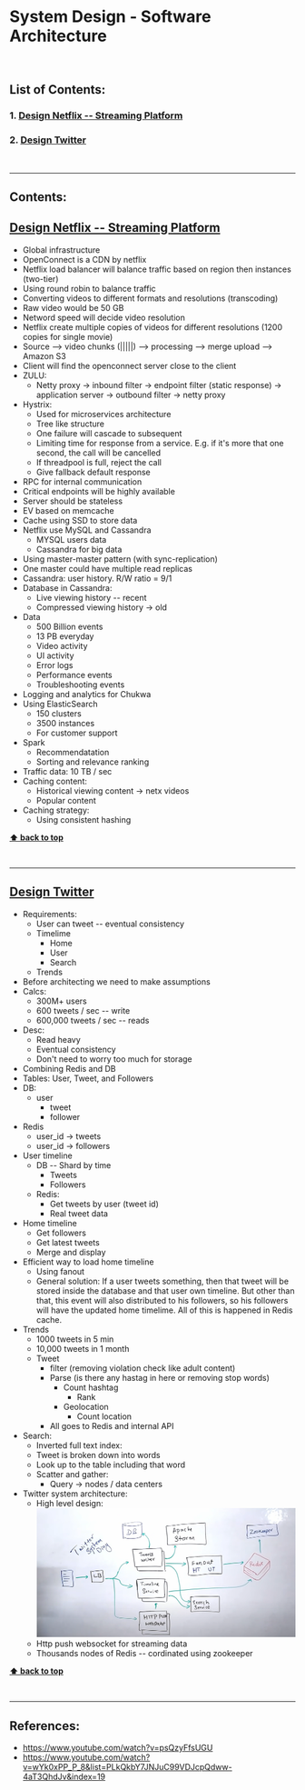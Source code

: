 # System Design - Software Architecture

</br>

## List of Contents:

### 1. [Design Netflix -- Streaming Platform](#content-1)
### 2. [Design Twitter](#content-2)

</br>

---

## Contents:
## [Design Netflix -- Streaming Platform](https://www.youtube.com/watch?v=psQzyFfsUGU) <span id="content-1"></span>

- Global infrastructure
- OpenConnect is a CDN by netflix
- Netflix load balancer will balance traffic based on region then instances (two-tier)
- Using round robin to balance traffic
- Converting videos to different formats and resolutions (transcoding)
- Raw video would be 50 GB
- Netword speed will decide video resolution
- Netflix create multiple copies of videos for different resolutions (1200 copies for single movie)
- Source --> video chunks (|||||) --> processing --> merge upload --> Amazon S3
- Client will find the openconnect server close to the client
- ZULU:
  - Netty proxy -> inbound filter -> endpoint filter (static response) -> application server -> outbound filter -> netty proxy
- Hystrix:
  - Used for microservices architecture
  - Tree like structure
  - One failure will cascade to subsequent 
  - Limiting time for response from a service. E.g. if it's more that one second, the call will be cancelled
  - If threadpool is full, reject the call
  - Give fallback default response
- RPC for internal communication
- Critical endpoints will be highly available
- Server should be stateless
- EV based on memcache
- Cache using SSD to store data
- Netflix use MySQL and Cassandra
  - MYSQL users data
  - Cassandra for big data
- Using master-master pattern (with sync-replication)
- One master could have multiple read replicas
- Cassandra: user history. R/W ratio = 9/1
- Database in Cassandra:
  - Live viewing history -- recent
  - Compressed viewing history -> old
- Data
  - 500 Billion events
  - 13 PB everyday
  - Video activity
  - UI activity
  - Error logs
  - Performance events
  - Troubleshooting events
- Logging and analytics for Chukwa
- Using ElasticSearch
  - 150 clusters
  - 3500 instances
  - For customer support
- Spark
  - Recommendatation
  - Sorting and relevance ranking
- Traffic data: 10 TB / sec
- Caching content:
  - Historical viewing content -> netx videos
  - Popular content
- Caching strategy:
  - Using consistent hashing

**[⬆ back to top](#list-of-contents)**

</br>

---

## [Design Twitter](https://www.youtube.com/watch?v=wYk0xPP_P_8&list=PLkQkbY7JNJuC99VDJcpQdww-4aT3QhdJv&index=19) <span id="content-2"></span>
- Requirements:
  - User can tweet -- eventual consistency
  - Timelime
    - Home
    - User
    - Search
  - Trends
- Before architecting we need to make assumptions
- Calcs:
  - 300M+ users
  - 600 tweets / sec -- write
  - 600,000 tweets / sec -- reads
- Desc:
  - Read heavy
  - Eventual consistency
  - Don't need to worry too much for storage
- Combining Redis and DB
- Tables: User, Tweet, and Followers
- DB:
  - user
    - tweet
    - follower
- Redis
  - user_id -> tweets
  - user_id -> followers
- User timeline
  - DB --  Shard by time
    - Tweets
    - Followers
  - Redis:
    - Get tweets by user (tweet id)
    - Real tweet data
- Home timeline
  - Get followers
  - Get latest tweets
  - Merge and display
- Efficient way to load home timeline
  - Using fanout
  - General solution: If a user tweets something, then that tweet will be stored inside the database and that user own timeline. But other than that, this event will also distributed to his followers, so his followers will have the updated home timelime. All of this is happened in Redis cache.
- Trends
  - 1000 tweets in 5 min
  - 10,000 tweets in 1 month
  - Tweet
    - filter (removing violation check like adult content)
    - Parse (is there any hastag in here or removing stop words)
      - Count hashtag
        - Rank
      - Geolocation
        - Count location
    - All goes to Redis and internal API
- Search:
  - Inverted full text index:
  - Tweet is broken down into words
  - Look up to the table including that word
  - Scatter and gather:
    - Query -> nodes / data centers
- Twitter system architecture:
  - High level design:
    ![](./images/Screenshot%202022-04-21%20231947.png)
  - Http push websocket for streaming data
  - Thousands nodes of Redis -- cordinated using zookeeper



**[⬆ back to top](#list-of-contents)**

</br>

---

## References:
- https://www.youtube.com/watch?v=psQzyFfsUGU
- https://www.youtube.com/watch?v=wYk0xPP_P_8&list=PLkQkbY7JNJuC99VDJcpQdww-4aT3QhdJv&index=19